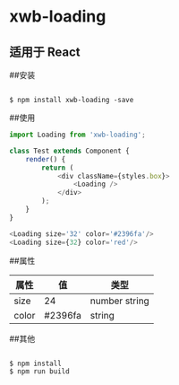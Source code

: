 # xwb-loading

## 适用于 React

##安装

```shell

$ npm install xwb-loading -save

```

##使用

```js
import Loading from 'xwb-loading';

class Test extends Component {
	render() {
		return (
			<div className={styles.box}>
				<Loading />
			</div>
		);
	}
}

<Loading size='32' color='#2396fa'/>
<Loading size={32} color='red'/>
```

##属性

| 属性  | 值      | 类型          |
| ----- | ------- | ------------- |
| size  | 24      | number string |
| color | #2396fa | string        |

##其他

```shell

$ npm install
$ npm run build

```
